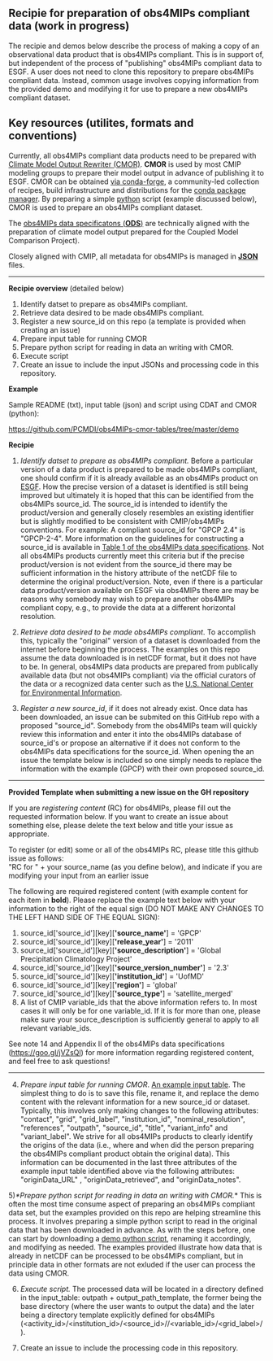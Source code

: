 ## Recipie for preparation of obs4MIPs compliant data (work in progress)

The recipie and demos below describe the process of making a copy of an observational data product that is obs4MIPs compliant.  This is in support of, but independent of the process of "publishing" obs4MIPs compliant data to ESGF. A user does not need to clone this repository to prepare obs4MIPs compliant data.  Instead, common usage involves copying information from the provided demo and modifying it for use to prepare a new obs4MIPs compliant dataset.  

## Key resources (utilites, formats and conventions)

Currently, all obs4MIPs compliant data products need to be prepared with [Climate Model Output Rewriter (CMOR)](https://cmor.llnl.gov).  **CMOR** is used by most CMIP modeling groups to prepare their model output in advance of publishing it to ESGF.  CMOR can be obtained [via conda-forge](https://cmor.llnl.gov/mydoc_cmor3_conda/), a community-led collection of recipes, build infrastructure and distributions for the [conda package manager](https://docs.conda.io/projects/conda/en/latest).  By preparing a simple [python](https://python.org) script (example discussed below), CMOR is used to prepare an obs4MIPs compliant dataset.      

The [obs4MIPs data specificatons (**ODS**)](https://pcmdi.github.io/obs4MIPs/dataStandards.html) are technically aligned with the preparation of climate model output prepared for the Coupled Model Comparison Project). 

Closely aligned with CMIP, all metadata for obs4MIPs is managed in [**JSON**](https://json.org) files.  

---

**Recipie overview** (detailed below)

1) Identify datset to prepare as obs4MIPs compliant.
2) Retrieve data desired to be made obs4MIPs compliant.
3) Register a new source_id on this repo (a template is provided when creating an issue)
4) Prepare input table for running CMOR
5) Prepare python script for reading in data an writing with CMOR.
6) Execute script
7) Create an issue to include the input JSONs and processing code in this repository. 


**Example**

Sample README (txt), input table (json) and script using CDAT and CMOR (python):

https://github.com/PCMDI/obs4MIPs-cmor-tables/tree/master/demo

**Recipie**

1) _*Identify datset to prepare as obs4MIPs compliant.*_ Before a particular version of a data product is prepared to be made obs4MIPs compliant, one should confirm if it is already available as an obs4MIPs product on [ESGF](https://esgf-node.llnl.gov/search/obs4mips/).  How the precise version of a dataset is identified is still being improved but ultimately it is hoped that this can be identified from the obs4MIPs source_id. The source_id is intended to identify the product/version and generally closely resembles an existing identifier but is slightly modified to be consistent with CMIP/obs4MIPs conventions.  For example:  A compliant source_id for "GPCP 2.4" is "GPCP-2-4".  More information on the guidelines for constructing a source_id is available in [Table 1 of the obs4MIPs data specifications](https://docs.google.com/document/d/1FXXBhUh71Hjus557ZTD3EKPi_2zxeLvi1aICXOjVYPc/edit#heading=h.7zmnv8xlfe08).  Not all obs4MIPs products currently meet this criteria but if the precise product/version is not evident from the source_id there may be sufficient information in the history attribute of the netCDF file to determine the original product/version.  Note, even if there is a particular data product/version available on ESGF via obs4MIPs there are may be reasons why somebody may wish to prepare another obs4MIPs compliant copy, e.g., to provide the data at a different horizontal resolution.  

2) _*Retrieve data desired to be made obs4MIPs compliant*_.  To accomplish this, typically the "original" version of a dataset is downloaded from the internet before beginning the process.  The examples on this repo assume the data downloaded is in netCDF format, but it does not have to be.  In general, obs4MIPs data products are prepared from publically available data (but not obs4MIPs compliant) via the official curators of the data or a recognized data center such as the [U.S. National Center for Environmental Information](https://www.nesdis.noaa.gov/data-research-services/data-collections).     

3) _*Register a new source_id*_, if it does not already exist. Once data has been downloaded, an issue can be submited on this GitHub repo with a proposed "source_id".  Somebody from the obs4MIPs team will quickly review this information and enter it into the obs4MIPs database of source_id's or propose an alternative if it does not conform to the obs4MIPs data specifications for the source_id.  When opening the an issue the template below is included so one simply needs to replace the information with the example (GPCP) with their own proposed source_id.

________________________________________________________________________________________________________
**Provided Template when submitting a new issue on the GH repository**

If you are *registering content* (RC) for obs4MIPs, please fill out the requested information below.   If you want to create an issue about something else, please delete the text below and title your issue as appropriate.  

To register (or edit) some or all of the obs4MIPs RC, please title this github issue as follows:  
"RC for " + your source_name (as you define below), and indicate if you are modifying your input from an earlier issue


The following are required registered content (with example content for each item in **bold**). Please replace the example text below with your information to the right of the equal sign (DO NOT MAKE ANY CHANGES TO THE LEFT HAND SIDE OF THE EQUAL SIGN):
1) source_id['source_id'][key][**'source_name'**] = 'GPCP'
2) source_id['source_id'][key][**'release_year'**] = '2011'
3) source_id['source_id'][key][**'source_description'**] = 'Global Precipitation Climatology Project'
4) source_id['source_id'][key][**'source_version_number'**] = '2.3'
5) source_id['source_id'][key][**'institution_id'**] = 'UofMD'
6) source_id['source_id'][key][**'region'**] = 'global'
7) source_id['source_id'][key][**'source_type'**] = 'satellite_merged'
8) A list of CMIP variable_ids that the above information refers to.  In most cases it will only be for one variable_id.  If it is for more than one, please make sure your source_description is sufficiently general to apply to all relevant variable_ids.

See note 14 and Appendix II of the obs4MIPs data specifications (https://goo.gl/jVZsQl) for more information regarding registered content, and feel free to ask questions!
________________________________________________________________________________________________________

4) _*Prepare input table for running CMOR*_.  [An example input table](https://github.com/PCMDI/obs4MIPs-cmor-tables/blob/master/demo/CMAP-V1902.json).  The simplest thing to do is to save this file, rename it, and replace the demo content with the relevant information for a new source_id or dataset.  Typically, this involves only making changes to the following attributes:  "contact", "grid", "grid_label", "institution_id", "nominal_resolution", "references", "outpath", "source_id", "title", "variant_info" and "variant_label". We strive for all obs4MIPs products to clearly identify the origins of the data (i.e., where and when did the person preparing the obs4MIPs compliant product obtain the original data).  This information can be documented in the last three attributes of the example input table identified above via the following attributes: "originData_URL" , "originData_retrieved", and "originData_notes".

5)_*Prepare python script for reading in data an writing with CMOR._*  This is often the most time consume aspect of preparing an obs4MIPs compliant data set, but the examples provided on this repo are helping streamline this process.  It involves preparing a simple python script to read in the original data that has been downloaded in advance.  As with the steps before, one can start by downloading a [demo python script](https://github.com/PCMDI/obs4MIPs-cmor-tables/blob/master/demo/runCMORdemo-RSS-cdms.py), renaming it accordingly, and modifying as needed. The examples provided illustrate how data that is already in netCDF can be processed to be obs4MIPs compliant, but in principle data in other formats are not exluded if the user can process the data using CMOR. 

6) _*Execute script.*_  The processed data will be located in a directory defined in the input_table: outpath + output_path_template, the former being the base directory (where the user wants to output the data) and the later being a directory template explicitly defined for obs4MIPs (<activity_id>/<institution_id>/<source_id>/<frequency>/<variable_id>/<grid_label>/<version>). 
  
  7) Create an issue to include the processing code in this repository.
